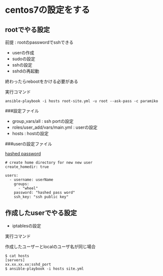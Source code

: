 # centos7の設定をする

## rootでやる設定

前提 : rootのpasswordでsshできる

- userの作成
- sudoの設定
- sshの設定
- sshdの再起動

終わったらrebootをかける必要がある

実行コマンド

```
ansible-playbook -i hosts root-site.yml -u root --ask-pass -c paramiko
```

###設定ファイル

- group_vars/all : ssh portの設定
- roles/user_add/vars/main.yml : userの設定
- hosts : hostの設定


###userの設定ファイル

[hashed password](http://docs.ansible.com/faq.html#how-do-i-generate-crypted-passwords-for-the-user-module)

```
# create home directory for new new user
create_homedir: true

users:
  - username: userName
    groups:
      - "wheel"
    password: "hashed pass word"
    ssh_key: "ssh public key"
```

## 作成したuserでやる設定

- iptablesの設定

実行コマンド

作成したユーザーとlocalのユーザ名が同じ場合

```
$ cat hosts
[servers]
xx.xx.xx.xx:sshd_port
$ ansible-playbook -i hosts site.yml
```
